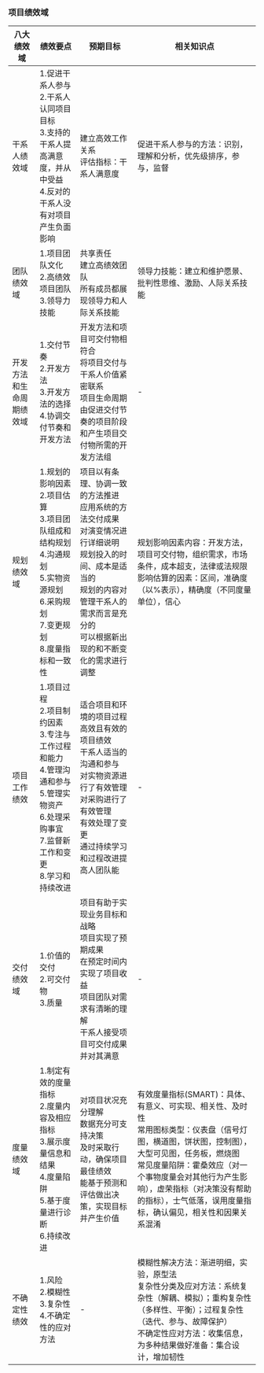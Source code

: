 ### 项目绩效域
| 八大绩效域 | 绩效要点 | 预期目标 | 相关知识点 |
| --- | --- | --- | --- |
| 干系人绩效域 | 1.促进干系人参与<br>2.干系人认同项目目标<br>3.支持的干系人提高满意度，并从中受益<br>4.反对的干系人没有对项目产生负面影响 | 建立高效工作关系<br>评估指标：干系人满意度 | 促进干系人参与的方法：识别，理解和分析，优先级排序，参与，监督 |
| 团队绩效域 | 1.项目团队文化<br>2.高绩效项目团队<br>3.领导力技能 | 共享责任<br>建立高绩效团队<br>所有成员都展现领导力和人际关系技能 | 领导力技能：建立和维护愿景、批判性思维、激励、人际关系技能 |
| 开发方法和生命周期绩效域 | 1.交付节奏<br>2.开发方法<br>3.开发方法的选择<br>4.协调交付节奏和开发方法 | 开发方法和项目可交付物相符合<br>将项目交付与干系人价值紧密联系<br>项目生命周期由促进交付节奏的项目阶段和产生项目交付物所需的开发方法组 | - |
| 规划绩效域 | 1.规划的影响因素<br>2.项目估算<br>3.项目团队组成和结构规划<br>4.沟通规划<br>5.实物资源规划<br>6.采购规划<br>7.变更规划<br>8.度量指标和一致性 | 项目以有条理、协调一致的方法推进<br>应用系统的方法交付成果<br>对演变情况进行详细说明<br>规划投入的时间、成本是适当的<br>规划的内容对管理干系人的需求而言是充分的<br>可以根据新出现的和不断变化的需求进行调整 | 规划影响因素内容：开发方法，项目可交付物，组织需求，市场条件，成本超支，法律或法规限<br>影响估算的因素：区间，准确度（以%表示），精确度（不同度量单位），信心 |
| 项目工作绩效 | 1.项目过程<br>2.项目制约因素<br>3.专注与工作过程和能力<br>4.管理沟通和参与<br>5.管理实物资产<br>6.处理采购事宜<br>7.监督新工作和变更<br>8.学习和持续改进 | 适合项目和环境的项目过程<br>高效且有效的项目绩效<br>干系人适当的沟通和参与<br>对实物资源进行了有效管理<br>对采购进行了有效管理<br>有效处理了变更<br>通过持续学习和过程改进提高人团队能 | - |
| 交付绩效域 | 1.价值的交付<br>2.可交付物<br>3.质量 | 项目有助于实现业务目标和战略<br>项目实现了预期成果<br>在预定时间内实现了项目收益<br>项目团队对需求有清晰的理解<br>干系人接受项目可交付成果并对其满意 | - |
| 度量绩效域 | 1.制定有效的度量指标<br>2.度量内容及相应指标<br>3.展示度量信息和结果<br>4.度量陷阱<br>5.基于度量进行诊断<br>6.持续改进 | 对项目状况充分理解<br>数据充分可支持决策<br>及时采取行动，确保项目最佳绩效<br>能基于预测和评估做出决策，实现目标并产生价值 | 有效度量指标(SMART)：具体、有意义、可实现、相关性、及时性<br>常用图标类型：仪表盘（信号灯图，横道图，饼状图，控制图），大型可见图，任务板，燃烧图<br>常见度量陷阱：霍桑效应（对一个事物度量会对其他行为产生影响），虚荣指标（对决策没有帮助的指标），士气低落，误用度量指标，确认偏见，相关性和因果关系混淆 |
| 不确定性绩效 | 1.风险<br>2.模糊性<br>3.复杂性<br>4.不确定性的应对方法 | - | 模糊性解决方法：渐进明细，实验，原型法<br>复杂性分类及应对方法：系统复杂性（解耦、模拟）；重构复杂性（多样性、平衡）；过程复杂性（迭代、参与、故障保护）<br>不确定性应对方法：收集信息，为多种结果做好准备：集合设计，增加韧性 | 